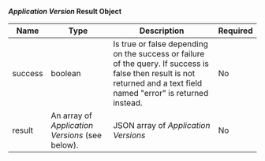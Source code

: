 **_Application Version_ Result Object**

| Name | Type | Description | Required |
| ---- | ---- | ----------- | -------- |
| success | boolean | Is true or false depending on the success or failure of the query. If success is false then result is not returned and a text field named "error" is returned instead. | No |
| result | An array of _Application Versions_ (see below). | JSON  array of _Application Versions_ | No |
